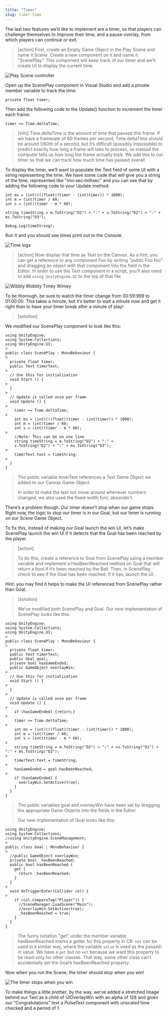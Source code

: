 ```yaml
---
title: "Timer"
slug: timer-time
---
```

The last two features we’d like to implement are a timer, so that players can challenge themselves to improve their time, and a pause overlay, from which players can continue or exit.

> [action] First, create an Empty Game Object in the Play Scene and name it Scene. Create a new component on it and name it "ScenePlay."  This component will keep track of our timer and we’ll create UI to display the current time.

![Play Scene controller](../assets/image_56.png)

Open up the ScenePlay component in Visual Studio and add a private member variable to track the time:

```
private float timer;
```
Then add the following code to the Update() function to increment the timer each frame:

```
timer += Time.deltaTime;
```

> [info]
>Time.deltaTime is the amount of time that passed this frame. If we have a framerate of 60 frames per second, Time.deltaTime *should* be around 1/60th of a second, but it’s difficult (possibly impossible) to predict exactly how long a frame will take to process, so instead the computer tells us how long the frame actually took. We add this to our timer so that we can track how much time has passed overall.

To display the timer, we’ll want to populate the Text field of some UI with a string representing the time. We have some code that will give you a string of the time, represented like "min:sec:millisec" and you can see that by adding the following code to your Update method:

```
int ms = (int)(((float)(timer - (int)timer)) * 1000);
int m = (int)timer / 60;
int s = (int)(timer - m * 60);

string timeString = m.ToString("D2") + ":" + s.ToString("D2") + ":" + ms.ToString("D3");

Debug.Log(timeString);
```
Run it and you should see times print out to the Console.

![Time logs](../assets/image_57.png)

> [action] Now display that time as Text on the Canvas. As a hint, you can get a reference to any component Foo by writing "public Foo foo" and dragging an object with that component into the field in the Editor. In order to use the Text component in a script, you’ll also need to add `using UnityEngine.UI` to the top of that file.

![Wibbly Wobbly Timey Wimey](../assets/image35.gif)

To be thorough, be sure to watch the timer change from 00:59:999 to 01:00:00. This takes a minute, but it’s better to wait a minute now and get it right than to have your timer break after a minute of play!

> [solution]
>
We modified our ScenePlay component to look like this:
>
```
using UnityEngine;
using System.Collections;
using UnityEngine.UI;
>
public class ScenePlay : MonoBehaviour {
>
  private float timer;
  public Text timerText;
>
  // Use this for initialization
  void Start () {
>
  }
>
  // Update is called once per frame
  void Update () {
>
    timer += Time.deltaTime;
>
    int ms = (int)(((float)(timer - (int)timer)) * 1000);
    int m = (int)timer / 60;
    int s = (int)(timer - m * 60);
>
    //Note: This can be on one line
    string timeString = m.ToString("D2") + ":" +
    s.ToString("D2") + ":" + ms.ToString("D3");
>
    timerText.text = timeString;
>
  }
}
```
>
>The public variable timerText references a Text Game Object we added to our Canvas Game Object.
>
>In order to make the text not move around whenever numbers changed, we also used the fixed-width font, absender1.

There’s a problem though. Our timer doesn’t stop when our game stops. Right now, the logic to stop our timer is in our Goal, but our timer is running on our Scene Game Object.

To fix this, instead of making our Goal launch the win UI, let’s make ScenePlay launch the win UI if it detects that the Goal has been reached by the player.

> [action]
>
>To do this, create a reference to Goal from ScenePlay using a member variable and implement a HasBeenReached method on Goal that will return a bool if it’s been reached by the Ball. Then, in ScenePlay, check to see if the Goal has been reached. If it has, launch the UI.

Hint: you may find it helps to make the UI referenced from ScenePlay rather than Goal.

> [solution]
>
>We’ve modified both ScenePlay and Goal. Our new implementation of ScenePlay looks like this:
>
```
using UnityEngine;
using System.Collections;
using UnityEngine.UI;
>
public class ScenePlay : MonoBehaviour {
>
  private float timer;
  public Text timerText;
  public Goal goal;
  private bool hasGameEnded;
  public GameObject overlayWin;
>
  // Use this for initialization
  void Start () {
>
  }
>
  // Update is called once per frame
  void Update () {
>
    if (hasGameEnded) {return;}
>
    timer += Time.deltaTime;
>
    int ms = (int)(((float)(timer - (int)timer)) * 1000);
    int m = (int)timer / 60;
    int s = (int)(timer - m * 60);
>
    string timeString = m.ToString("D2") + ":" + >s.ToString("D2") + ":" + ms.ToString("D3");
>
    timerText.text = timeString;
>
    hasGameEnded = goal.hasBeenReached;
>
    if (hasGameEnded) {
      overlayWin.SetActive(true);
    }
  }
}
```
>
>The public variables goal and overlayWin have been set by dragging the appropriate Game Objects into the fields in the Editor.
>
>Our new implementation of Goal looks like this:
>
```
using UnityEngine;
using System.Collections;
//using UnityEngine.SceneManagement;
>
public class Goal : MonoBehaviour {
>
  //public GameObject overlayWin;
  private bool _hasBeenReached;
  public bool hasBeenReached {
    get {
      return _hasBeenReached;
    }
  }
>
  void OnTriggerEnter(Collider col) {
>
    if (col.CompareTag("Player")) {
      //SceneManager.LoadScene("Main");
      //overlayWin.SetActive(true);
      _hasBeenReached = true;
    }
  }
}
```
>The funny notation "get" under the member variable hasBeenReached marks a getter for this property in C#. `set` can be used in a similar way, where the variable `value` is used as the passed-in value. We have a `get` but no `set` because we want this property to be read-only for other classes. That way, some other class can’t accidentally set the Goal’s hasBeenReached property.

Now when you run the Scene, the timer should stop when you win!

![The timer stops when you win](../assets/image32.gif)

To make things a little prettier, by the way, we’ve added a stretched Image behind our Text as a child of UIOverlayWin with an alpha of 128 and given our "Congratulations" text a PulseText component with unscaled time checked and a period of 1.
